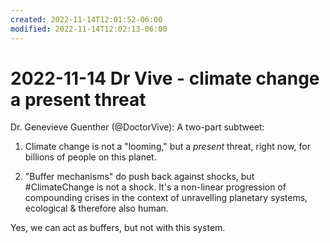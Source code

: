 ```yaml
---
created: 2022-11-14T12:01:52-06:00
modified: 2022-11-14T12:02:13-06:00
---
```


# 2022-11-14 Dr Vive - climate change a present threat

Dr. Genevieve Guenther (@DoctorVive): A two-part subtweet:

1. Climate change is not a "looming," but a *present* threat, right now, for billions of people on this planet.

2.  "Buffer mechanisms" do push back against shocks, but #ClimateChange is not a shock. It's a non-linear progression of compounding crises in the context of unravelling planetary systems, ecological & therefore also human. 

Yes, we can act as buffers, but not with this system.
